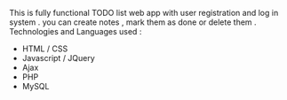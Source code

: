 This is fully functional TODO list web app with user registration and log in system . 
you can create notes , mark them as done or delete them .
Technologies and Languages used : 
* HTML / CSS
* Javascript / JQuery
* Ajax
* PHP
* MySQL
